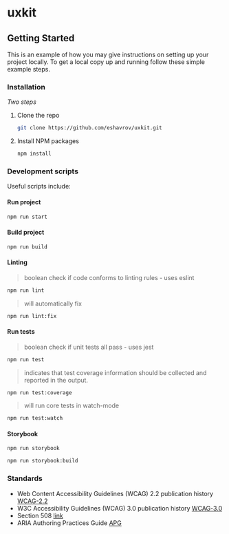 # uxkit

<!-- GETTING STARTED -->
## Getting Started

This is an example of how you may give instructions on setting up your project locally.
To get a local copy up and running follow these simple example steps.

### Installation

_Two steps_

1. Clone the repo
   ```sh
   git clone https://github.com/eshavrov/uxkit.git
   ```
2. Install NPM packages
   ```sh
   npm install
   ```

### Development scripts

Useful scripts include:

#### Run project

   ```sh
   npm run start
   ```

#### Build project

   ```sh
   npm run build
   ```

#### Linting

> boolean check if code conforms to linting rules - uses eslint

   ```sh
   npm run lint
   ```

> will automatically fix

   ```sh
   npm run lint:fix
   ```

#### Run tests

> boolean check if unit tests all pass - uses jest

   ```sh
   npm run test
   ```

> indicates that test coverage information should be collected and reported in the output.
   ```sh
   npm run test:coverage
   ```

> will run core tests in watch-mode
   ```sh
   npm run test:watch
   ```

#### Storybook

   ```sh
   npm run storybook
   ```

   ```sh
   npm run storybook:build
   ```

### Standards

- Web Content Accessibility Guidelines (WCAG) 2.2 publication history [WCAG-2.2](https://www.w3.org/standards/history/WCAG22/)
- W3C Accessibility Guidelines (WCAG) 3.0 publication history [WCAG-3.0](https://www.w3.org/standards/history/wcag-3.0/)
- Section 508 [link](https://www.section508.gov/)
- ARIA Authoring Practices Guide [APG](https://www.w3.org/WAI/ARIA/apg/)

